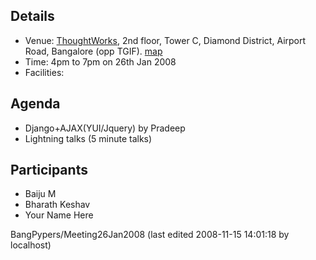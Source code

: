 Details
-------

* Venue: [ThoughtWorks](/moin/ThoughtWorks), 2nd floor, Tower C, Diamond District, Airport Road, Bangalore (opp TGIF). [map](http://maps.google.com/maps?f=q&hl=en&q=diamond+district,+bangalore&layer=&ie=UTF8&z=13&ll=12.97562,77.596951&spn=0.096687,0.184708&om=1&iwloc=H,)
* Time: 4pm to 7pm on 26th Jan 2008
* Facilities:

Agenda
------

* Django+AJAX(YUI/Jquery) by Pradeep
* Lightning talks (5 minute talks)

Participants
------------

* Baiju M
* Bharath Keshav
* Your Name Here

BangPypers/Meeting26Jan2008 (last edited 2008-11-15 14:01:18 by localhost)
